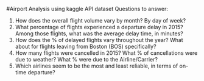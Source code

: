 #Airport Analysis using kaggle API dataset
Questions to answer:
1. How does the overall flight volume vary by month? By day of week?
2. What percentage of flights experienced a departure delay in 2015? Among those flights, what was the average delay time, in minutes?
3. How does the % of delayed flights vary throughout the year? What about for flights leaving from Boston (BOS) specifically?
4. How many flights were cancelled in 2015? What % of cancellations were due to weather? What % were due to the Airline/Carrier?
5. Which airlines seem to be the most and least reliable, in terms of on-time departure?

